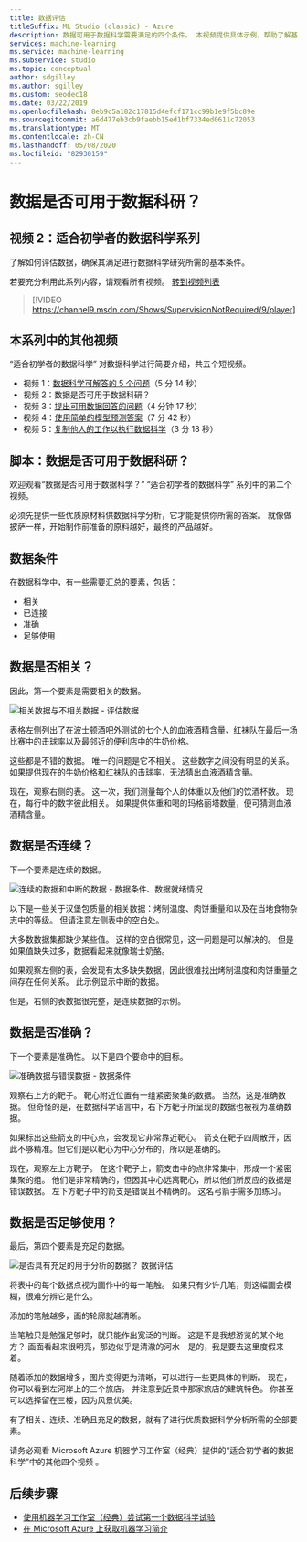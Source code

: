 ```yaml
---
title: 数据评估
titleSuffix: ML Studio (classic) - Azure
description: 数据可用于数据科学需要满足的四个条件。 本视频提供具体示例，帮助了解基本数据评估。
services: machine-learning
ms.service: machine-learning
ms.subservice: studio
ms.topic: conceptual
author: sdgilley
ms.author: sgilley
ms.custom: seodec18
ms.date: 03/22/2019
ms.openlocfilehash: 8eb9c5a182c17815d4efcf171cc99b1e9f5bc89e
ms.sourcegitcommit: a6d477eb3cb9faebb15ed1bf7334ed0611c72053
ms.translationtype: MT
ms.contentlocale: zh-CN
ms.lasthandoff: 05/08/2020
ms.locfileid: "82930159"
---
```

# <a name="is-your-data-ready-for-data-science"></a>数据是否可用于数据科研？
## <a name="video-2-data-science-for-beginners-series"></a>视频 2：适合初学者的数据科学系列
了解如何评估数据，确保其满足进行数据科学研究所需的基本条件。

若要充分利用此系列内容，请观看所有视频。 [转到视频列表](#other-videos-in-this-series)
<br>

> [!VIDEO https://channel9.msdn.com/Shows/SupervisionNotRequired/9/player]
>
>

## <a name="other-videos-in-this-series"></a>本系列中的其他视频
“适合初学者的数据科学”  对数据科学进行简要介绍，共五个短视频。

* 视频 1：[数据科学可解答的 5 个问题](data-science-for-beginners-the-5-questions-data-science-answers.md)（5 分 14 秒） 
* 视频 2：数据是否可用于数据科研？
* 视频 3：[提出可用数据回答的问题](data-science-for-beginners-ask-a-question-you-can-answer-with-data.md)（4 分钟 17 秒） 
* 视频 4：[使用简单的模型预测答案](data-science-for-beginners-predict-an-answer-with-a-simple-model.md)（7 分 42 秒） 
* 视频 5：[复制他人的工作以执行数据科学](data-science-for-beginners-copy-other-peoples-work-to-do-data-science.md)（3 分 18 秒） 

## <a name="transcript-is-your-data-ready-for-data-science"></a>脚本：数据是否可用于数据科研？
欢迎观看“数据是否可用于数据科学？” “适合初学者的数据科学”  系列中的第二个视频。  

必须先提供一些优质原材料供数据科学分析，它才能提供你所需的答案。 就像做披萨一样，开始制作前准备的原料越好，最终的产品越好。 

## <a name="criteria-for-data"></a>数据条件
在数据科学中，有一些需要汇总的要素，包括：

* 相关
* 已连接
* 准确
* 足够使用

## <a name="is-your-data-relevant"></a>数据是否相关？
因此，第一个要素是需要相关的数据。

![相关数据与不相关数据 - 评估数据](./media/data-science-for-beginners-is-your-data-ready-for-data-science/relevant-and-irrelevant-data.png)

表格左侧列出了在波士顿酒吧外测试的七个人的血液酒精含量、红袜队在最后一场比赛中的击球率以及最邻近的便利店中的牛奶价格。

这些都是不错的数据。 唯一的问题是它不相关。 这些数字之间没有明显的关系。 如果提供现在的牛奶价格和红袜队的击球率，无法猜出血液酒精含量。

现在，观察右侧的表。 这一次，我们测量每个人的体重以及他们的饮酒杯数。  现在，每行中的数字彼此相关。 如果提供体重和喝的玛格丽塔数量，便可猜测血液酒精含量。

## <a name="do-you-have-connected-data"></a>数据是否连续？
下一个要素是连续的数据。

![连续的数据和中断的数据 - 数据条件、数据就绪情况](./media/data-science-for-beginners-is-your-data-ready-for-data-science/connected-vs-disconnected-data.png)

以下是一些关于汉堡包质量的相关数据：烤制温度、肉饼重量和以及在当地食物杂志中的等级。 但请注意左侧表中的空白处。

大多数数据集都缺少某些值。 这样的空白很常见，这一问题是可以解决的。 但是如果值缺失过多，数据看起来就像瑞士奶酪。

如果观察左侧的表，会发现有太多缺失数据，因此很难找出烤制温度和肉饼重量之间存在任何关系。 此示例显示中断的数据。

但是，右侧的表数据很完整，是连续数据的示例。

## <a name="is-your-data-accurate"></a>数据是否准确？
下一个要素是准确性。 以下是四个要命中的目标。

![准确数据与错误数据 - 数据条件](./media/data-science-for-beginners-is-your-data-ready-for-data-science/inaccurate-vs-accurate-data.png)

观察右上方的靶子。 靶心附近位置有一组紧密聚集的数据。 当然，这是准确数据。 但奇怪的是，在数据科学语言中，右下方靶子所呈现的数据也被视为准确数据。

如果标出这些箭支的中心点，会发现它非常靠近靶心。 箭支在靶子四周散开，因此不够精准。但它们是以靶心为中心分布的，所以是准确的。

现在，观察左上方靶子。 在这个靶子上，箭支击中的点非常集中，形成一个紧密集聚的组。 他们是非常精确的，但因其中心远离靶心，所以他们所反应的数据是错误数据。 左下方靶子中的箭支是错误且不精确的。 这名弓箭手需多加练习。

## <a name="do-you-have-enough-data-to-work-with"></a>数据是否足够使用？
最后，第四个要素是充足的数据。

![是否具有充足的用于分析的数据？ 数据评估](./media/data-science-for-beginners-is-your-data-ready-for-data-science/barely-enough-data.png)

将表中的每个数据点视为画作中的每一笔触。 如果只有少许几笔，则这幅画会模糊，很难分辨它是什么。

添加的笔触越多，画的轮廓就越清晰。

当笔触只是勉强足够时，就只能作出宽泛的判断。 这是不是我想游览的某个地方？ 画面看起来很明亮，那边似乎是清澈的河水 - 是的，我是要去这里度假来着。

随着添加的数据增多，图片变得更为清晰，可以进行一些更具体的判断。 现在，你可以看到左河岸上的三个旅店。 并注意到近景中那家旅店的建筑特色。 你甚至可以选择留在三楼，因为风景优美。

有了相关、连续、准确且充足的数据，就有了进行优质数据科学分析所需的全部要素。

请务必观看 Microsoft Azure 机器学习工作室（经典）提供的“适合初学者的数据科学”中的其他四个视频  。

## <a name="next-steps"></a>后续步骤
* [使用机器学习工作室（经典）尝试第一个数据科学试验](create-experiment.md)
* [在 Microsoft Azure 上获取机器学习简介](/azure/machine-learning/overview-what-is-azure-ml)
